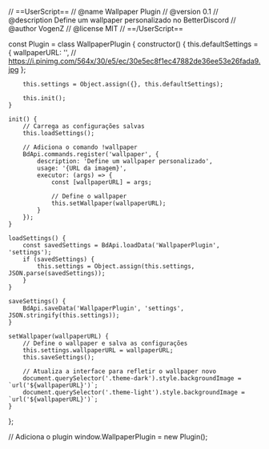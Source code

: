 // ==UserScript==
// @name         Wallpaper Plugin
// @version      0.1
// @description  Define um wallpaper personalizado no BetterDiscord
// @author       VogenZ
// @license      MIT
// ==/UserScript==

const Plugin = class WallpaperPlugin {
    constructor() {
        this.defaultSettings = {
            wallpaperURL: '', // https://i.pinimg.com/564x/30/e5/ec/30e5ec8f1ec47882de36ee53e26fada9.jpg
        };

        this.settings = Object.assign({}, this.defaultSettings);

        this.init();
    }

    init() {
        // Carrega as configurações salvas
        this.loadSettings();

        // Adiciona o comando !wallpaper
        BdApi.commands.register('wallpaper', {
            description: 'Define um wallpaper personalizado',
            usage: '{URL da imagem}',
            executor: (args) => {
                const [wallpaperURL] = args;

                // Define o wallpaper
                this.setWallpaper(wallpaperURL);
            }
        });
    }

    loadSettings() {
        const savedSettings = BdApi.loadData('WallpaperPlugin', 'settings');
        if (savedSettings) {
            this.settings = Object.assign(this.settings, JSON.parse(savedSettings));
        }
    }

    saveSettings() {
        BdApi.saveData('WallpaperPlugin', 'settings', JSON.stringify(this.settings));
    }

    setWallpaper(wallpaperURL) {
        // Define o wallpaper e salva as configurações
        this.settings.wallpaperURL = wallpaperURL;
        this.saveSettings();
        
        // Atualiza a interface para refletir o wallpaper novo
        document.querySelector('.theme-dark').style.backgroundImage = `url('${wallpaperURL}')`;
        document.querySelector('.theme-light').style.backgroundImage = `url('${wallpaperURL}')`;
    }
};

// Adiciona o plugin
window.WallpaperPlugin = new Plugin();

<!---
vogenZ/vogenZ is a ✨ special ✨ repository because its `README.md` (this file) appears on your GitHub profile.
You can click the Preview link to take a look at your changes.
--->
